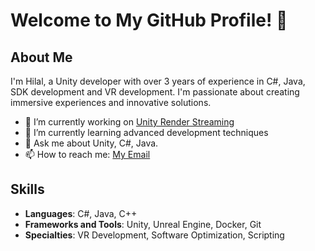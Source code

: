 # Welcome to My GitHub Profile! 👋

## About Me

I'm Hilal, a Unity developer with over 3 years of experience in C#, Java, SDK development and VR development. I'm passionate about creating immersive experiences and innovative solutions.

- 🔭 I’m currently working on [Unity Render Streaming](https://github.com/Unity-Technologies/UnityRenderStreaming)
- 🌱 I’m currently learning advanced development techniques
- 💬 Ask me about Unity, C#, Java.
- 📫 How to reach me: [My Email](hayriye.hilal@outlook.com)

## Skills

- **Languages**: C#, Java, C++ 
- **Frameworks and Tools**: Unity, Unreal Engine, Docker, Git
- **Specialties**: VR Development, Software Optimization, Scripting



